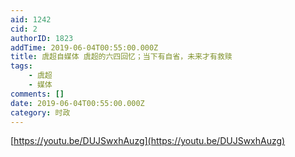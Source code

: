 ```yaml
---
aid: 1242
cid: 2
authorID: 1823
addTime: 2019-06-04T00:55:00.000Z
title: 虞超自媒体 虞超的六四回忆；当下有自省，未来才有救赎
tags:
    - 虞超
    - 媒体
comments: []
date: 2019-06-04T00:55:00.000Z
category: 时政
---
```


[https://youtu.be/DUJSwxhAuzg](https://youtu.be/DUJSwxhAuzg)
